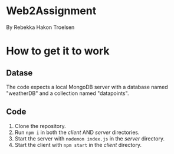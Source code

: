 # Web2Assignment
By Rebekka Hakon Troelsen

# How to get it to work
## Datase
The code expects a local MongoDB server with a database named "weatherDB" and a collection named "datapoints".

## Code
1. Clone the repository.
2. Run `npm i` in both the *client* AND *server* directories.
3. Start the server with `nodemon index.js` in the *server* directory.
4. Start the client with `npm start` in the *client* directory.
